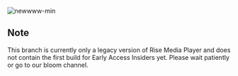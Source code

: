 ![newwww-min](https://user-images.githubusercontent.com/74561130/130691567-d7a0e4ab-6791-4e08-924a-89ff220e4e4d.png)

## Note

This branch is currently only a legacy version of Rise Media Player and does not contain the first build for Early Access Insiders yet. Please wait patiently or go to our bloom channel.
